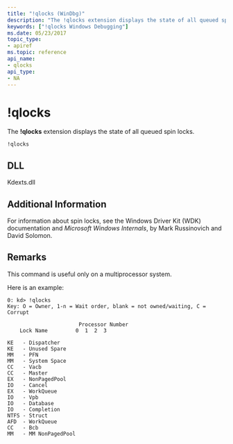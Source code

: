 ```yaml
---
title: "!qlocks (WinDbg)"
description: "The !qlocks extension displays the state of all queued spin locks."
keywords: ["!qlocks Windows Debugging"]
ms.date: 05/23/2017
topic_type:
- apiref
ms.topic: reference
api_name:
- qlocks
api_type:
- NA
---
```


# !qlocks

The **!qlocks** extension displays the state of all queued spin locks.

```dbgcmd
!qlocks 
```

## DLL

Kdexts.dll

## Additional Information

For information about spin locks, see the Windows Driver Kit (WDK) documentation and *Microsoft Windows Internals*, by Mark Russinovich and David Solomon.

## Remarks

This command is useful only on a multiprocessor system.

Here is an example:

```dbgcmd
0: kd> !qlocks
Key: O = Owner, 1-n = Wait order, blank = not owned/waiting, C = Corrupt

                       Processor Number
    Lock Name         0  1  2  3

KE   - Dispatcher               
KE   - Unused Spare             
MM   - PFN                      
MM   - System Space             
CC   - Vacb                     
CC   - Master                   
EX   - NonPagedPool             
IO   - Cancel                   
EX   - WorkQueue                
IO   - Vpb                      
IO   - Database                 
IO   - Completion               
NTFS - Struct                   
AFD  - WorkQueue                
CC   - Bcb                      
MM   - MM NonPagedPool             
```
